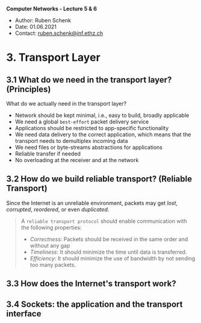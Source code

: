 **Computer Networks - Lecture 5 & 6**

- Author: Ruben Schenk
- Date: 01.06.2021
- Contact: ruben.schenk@inf.ethz.ch

# 3. Transport Layer

## 3.1 What do we need in the transport layer? (Principles)

What do we actually need in the transport layer?

- Network should be kept minimal, i.e., easy to build, broadly applicable
- We need a global `best-effort` packet delivery service
- Applications should be restricted to app-specific functionality
- We need data delivery to the correct application, which means that the transport needs to demultiplex incoming data
- We need files or byte-streams abstractions for applications
- Reliable transfer if needed
- No overloading at the receiver and at the network

## 3.2 How do we build reliable transport? (Reliable Transport)

Since the Internet is an unreliable environment, packets may get *lost*, *corrupted*, *reordered*, or even *duplicated*.

> A `reliable transport protocol` should enable communication with the following properties:
>
>- *Correctness*: Packets should be received in the same order and without any gap
>- *Timeliness*: It should minimize the time until data is transferred.
>- *Efficiency*: It should minimize the use of bandwidth by not sending too many packets.
>



## 3.3 How does the Internet's transport work?

## 3.4 Sockets: the application and the transport interface
